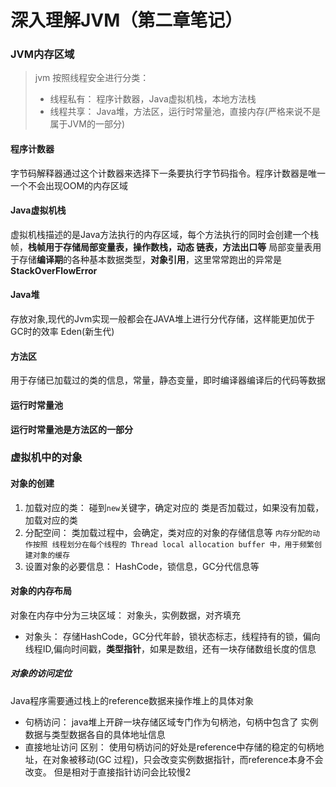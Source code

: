 # 深入理解JVM（第二章笔记）

### JVM内存区域
> jvm 按照线程安全进行分类：
> + 线程私有： 程序计数器，Java虚拟机栈，本地方法栈
> + 线程共享： Java堆，方法区，运行时常量池，直接内存(严格来说不是属于JVM的一部分)
#### 程序计数器
字节码解释器通过这个计数器来选择下一条要执行字节码指令。程序计数器是唯一一个不会出现OOM的内存区域

#### Java虚拟机栈
虚拟机栈描述的是Java方法执行的内存区域，每个方法执行的同时会创建一个栈帧，**栈帧用于存储局部变量表，操作数栈，动态 链表，方法出口等**
局部变量表用于存储**编译期**的各种基本数据类型，**对象引用**，这里常常跑出的异常是**StackOverFlowError**

#### Java堆
存放对象,现代的Jvm实现一般都会在JAVA堆上进行分代存储，这样能更加优于GC时的效率  Eden(新生代) 

#### 方法区
用于存储已加载过的类的信息，常量，静态变量，即时编译器编译后的代码等数据

#### 运行时常量池
**运行时常量池是方法区的一部分**

### 虚拟机中的对象

#### 对象的创建
1.  加载对应的类： 碰到`new`关键字，确定对应的 类是否加载过，如果没有加载，加载对应的类
2.  分配空间： 类加载过程中，会确定，类对应的对象的存储信息等
  `内存分配的动作按照 线程划分在每个线程的 Thread local allocation buffer 中，用于频繁创建对象的缓存`
3.  设置对象的必要信息： HashCode，锁信息，GC分代信息等

#### 对象的内存布局
对象在内存中分为三块区域： 对象头，实例数据，对齐填充

+ 对象头： 存储HashCode，GC分代年龄，锁状态标志，线程持有的锁，偏向线程ID,偏向时间戳，**类型指针**，如果是数组，还有一块存储数组长度的信息

##### 对象的访问定位
Java程序需要通过栈上的reference数据来操作堆上的具体对象
+ 句柄访问： java堆上开辟一块存储区域专门作为句柄池，句柄中包含了 实例数据与类型数据各自的具体地址信息
+ 直接地址访问
  区别： 使用句柄访问的好处是reference中存储的稳定的句柄地址，在对象被移动(GC 过程)，只会改变实例数据指针，而reference本身不会改变。 但是相对于直接指针访问会比较慢2